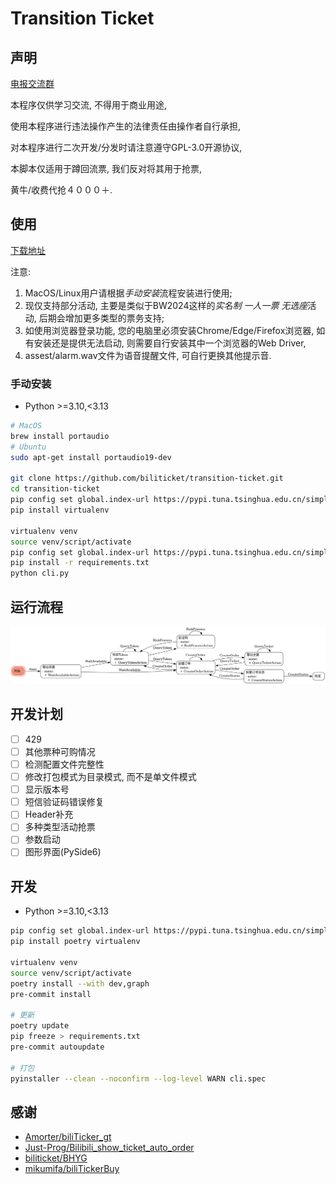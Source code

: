 # Transition Ticket

## 声明

[电报交流群](https://t.me/bilibili_ticket)

本程序仅供学习交流, 不得用于商业用途,

使用本程序进行违法操作产生的法律责任由操作者自行承担,

对本程序进行二次开发/分发时请注意遵守GPL-3.0开源协议,

本脚本仅适用于蹲回流票, 我们反对将其用于抢票,

黄牛/收费代抢４０００＋.

## 使用

[下载地址](https://github.com/biliticket/transition-ticket/releases)

注意:

1. MacOS/Linux用户请根据*手动安装*流程安装进行使用;
2. 现仅支持部分活动, 主要是类似于BW2024这样的*实名制 一人一票 无选座*活动, 后期会增加更多类型的票务支持;
3. 如使用浏览器登录功能, 您的电脑里必须安装Chrome/Edge/Firefox浏览器, 如有安装还是提供无法启动, 则需要自行安装其中一个浏览器的Web Driver,
4. assest/alarm.wav文件为语音提醒文件, 可自行更换其他提示音.

### 手动安装

- Python >=3.10,<3.13

```bash
# MacOS
brew install portaudio
# Ubuntu
sudo apt-get install portaudio19-dev

git clone https://github.com/biliticket/transition-ticket.git
cd transition-ticket
pip config set global.index-url https://pypi.tuna.tsinghua.edu.cn/simple
pip install virtualenv

virtualenv venv
source venv/script/activate
pip config set global.index-url https://pypi.tuna.tsinghua.edu.cn/simple
pip install -r requirements.txt
python cli.py
```

## 运行流程

![FSM](assest/fsm.png)

## 开发计划

- [ ] 429
- [ ] 其他票种可购情况
- [ ] 检测配置文件完整性
- [ ] 修改打包模式为目录模式, 而不是单文件模式
- [ ] 显示版本号
- [ ] 短信验证码错误修复
- [ ] Header补充
- [ ] 多种类型活动抢票
- [ ] 参数启动
- [ ] 图形界面(PySide6)

## 开发

- Python >=3.10,<3.13

```bash
pip config set global.index-url https://pypi.tuna.tsinghua.edu.cn/simple
pip install poetry virtualenv

virtualenv venv
source venv/script/activate
poetry install --with dev,graph
pre-commit install

# 更新
poetry update
pip freeze > requirements.txt
pre-commit autoupdate

# 打包
pyinstaller --clean --noconfirm --log-level WARN cli.spec
```

## 感谢

- [Amorter/biliTicker_gt](https://github.com/Amorter/biliTicker_gt)
- [Just-Prog/Bilibili_show_ticket_auto_order](https://github.com/Just-Prog/Bilibili_show_ticket_auto_order)
- [biliticket/BHYG](https://github.com/biliticket/BHYG)
- [mikumifa/biliTickerBuy](https://github.com/mikumifa/biliTickerBuy)

